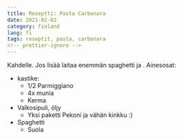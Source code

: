 ```yaml
---
title: Reseptti: Pasta Carbonara
date: 2021-02-02
category: finland
lang: fi
tags: reseptit, pasta, carbonara
<!-- prettier-ignore -->
---
```


Kahdelle. Jos lisää laitaa enemmän spaghetti ja . Ainesosat:

- kastike:
  - 1/2 Parmiggiano
  - 4x munia
  - Kerma
- Valkosipuli, öljy
  - Yksi paketti Pekoni ja vähän kinkku :)
- Spaghetti
  - Suola

